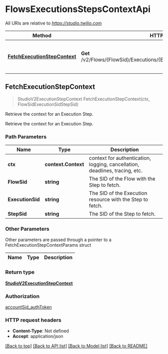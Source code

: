 # FlowsExecutionsStepsContextApi

All URIs are relative to *https://studio.twilio.com*

Method | HTTP request | Description
------------- | ------------- | -------------
[**FetchExecutionStepContext**](FlowsExecutionsStepsContextApi.md#FetchExecutionStepContext) | **Get** /v2/Flows/{FlowSid}/Executions/{ExecutionSid}/Steps/{StepSid}/Context | Retrieve the context for an Execution Step.



## FetchExecutionStepContext

> StudioV2ExecutionStepContext FetchExecutionStepContext(ctx, FlowSidExecutionSidStepSid)

Retrieve the context for an Execution Step.

Retrieve the context for an Execution Step.

### Path Parameters


Name | Type | Description
------------- | ------------- | -------------
**ctx** | **context.Context** | context for authentication, logging, cancellation, deadlines, tracing, etc.
**FlowSid** | **string** | The SID of the Flow with the Step to fetch.
**ExecutionSid** | **string** | The SID of the Execution resource with the Step to fetch.
**StepSid** | **string** | The SID of the Step to fetch.

### Other Parameters

Other parameters are passed through a pointer to a FetchExecutionStepContextParams struct


Name | Type | Description
------------- | ------------- | -------------

### Return type

[**StudioV2ExecutionStepContext**](StudioV2ExecutionStepContext.md)

### Authorization

[accountSid_authToken](../README.md#accountSid_authToken)

### HTTP request headers

- **Content-Type**: Not defined
- **Accept**: application/json

[[Back to top]](#) [[Back to API list]](../README.md#documentation-for-api-endpoints)
[[Back to Model list]](../README.md#documentation-for-models)
[[Back to README]](../README.md)

